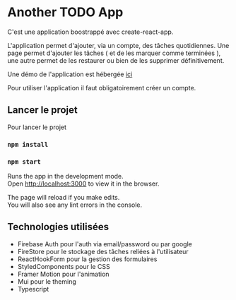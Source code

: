 # Another TODO App

C'est une application boostrappé avec create-react-app.

L'application permet d'ajouter, via un compte, des tâches quotidiennes.
Une page permet d'ajouter les tâches ( et de les marquer comme terminées ), une autre permet de les restaurer ou bien de les supprimer définitivement.

Une démo de l'application est hébergée [ici](https://todo.arthurbrunot.fr)

Pour utiliser l'application il faut obligatoirement créer un compte.

## Lancer le projet

Pour lancer le projet 

### `npm install`
### `npm start`


Runs the app in the development mode.\
Open [http://localhost:3000](http://localhost:3000) to view it in the browser.

The page will reload if you make edits.\
You will also see any lint errors in the console.

## Technologies utilisées

 - Firebase Auth pour l'auth via email/password ou par google 
 - FireStore pour le stockage des tâches reliées à l'utilisateur
 - ReactHookForm pour la gestion des formulaires
 - StyledComponents pour le CSS
 - Framer Motion pour l'animation
 - Mui pour le theming
 - Typescript
